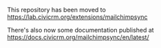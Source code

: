This repository has been moved to https://lab.civicrm.org/extensions/mailchimpsync

There's also now some documentation published at https://docs.civicrm.org/mailchimpsync/en/latest/
